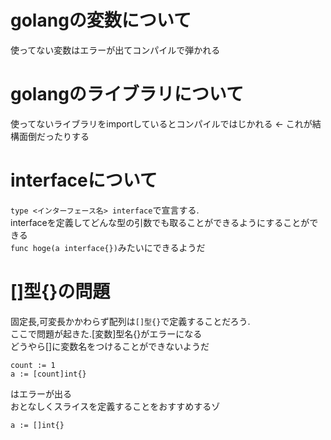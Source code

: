 # golangの変数について
使ってない変数はエラーが出てコンパイルで弾かれる

# golangのライブラリについて
使ってないライブラリをimportしているとコンパイルではじかれる <- これが結構面倒だったりする

# interfaceについて
`type <インターフェース名> interface`で宣言する.  
interfaceを定義してどんな型の引数でも取ることができるようにすることができる  
`func hoge(a interface{})`みたいにできるようだ

# []型{}の問題
固定長,可変長かかわらず配列は`[]型{}`で定義することだろう.  
ここで問題が起きた.[変数]型名{}がエラーになる  
どうやら[]に変数名をつけることができないようだ

```
count := 1
a := [count]int{}
```
はエラーが出る  
おとなしくスライスを定義することをおすすめするゾ
```
a := []int{}
```

